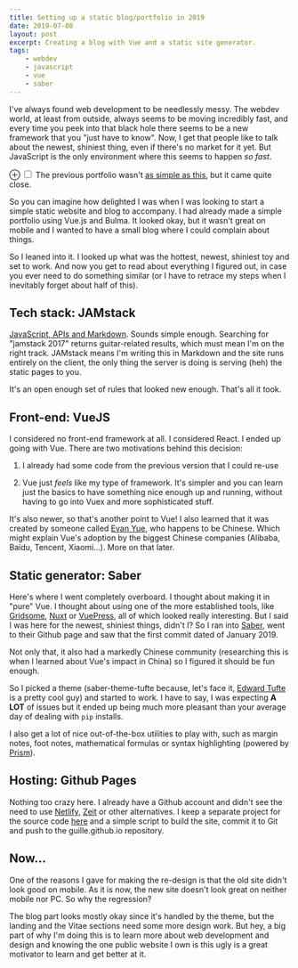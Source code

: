 ```yaml
---
title: Setting up a static blog/portfolio in 2019
date: 2019-07-08
layout: post
excerpt: Creating a blog with Vue and a static site generator.
tags:
    - webdev
    - javascript
    - vue
    - saber
---
```


I've always found web development to be needlessly messy. The webdev world, at least from outside, always seems to be moving incredibly fast, and every time you peek into that black hole there seems to be a new framework that you "just have to know". Now, I get that people like to talk about the newest, shiniest thing, even if there's no market for it yet. But JavaScript is the only environment where this seems to happen *so fast*.

<label for="mn-pfolio" class="margin-toggle">&#8853;</label>
<input type="checkbox" id="mn-pfolio" class="margin-toggle"/>
<span class="marginnote">
  The previous portfolio wasn't [as simple as this](https://jgthms.com/web-design-in-4-minutes/), but it came quite close.
</span>

So you can imagine how delighted I was when I was looking to start a simple static website and blog to accompany. I had already made a simple portfolio using Vue.js and Bulma. It looked okay, but it wasn't great on mobile and I wanted to have a small blog where I could complain about things.

So I leaned into it. I looked up what was the hottest, newest, shiniest toy and set to work. And now you get to read about everything I figured out, in case you ever need to do something similar (or I have to retrace my steps when I inevitably forget about half of this).


## Tech stack: JAMstack

[JavaScript, APIs and Markdown](https://jamstack.org/). Sounds simple enough. Searching for "jamstack 2017" returns guitar-related results, which must mean I'm on the right track. JAMstack means I'm writing this in Markdown and the site runs entirely on the client, the only thing the server is doing is serving (heh) the static pages to you.

It's an open enough set of rules that looked new enough. That's all it took.

## Front-end: VueJS

I considered no front-end framework at all. I considered React. I ended up going with Vue. There are two motivations behind this decision:

1. I already had some code from the previous version that I could re-use

2. Vue just *feels* like my type of framework. It's simpler and you can learn just the basics to have something nice enough up and running, without having to go into Vuex and more sophisticated stuff.

It's also newer, so that's another point to Vue! I also learned that it was created by someone called [Evan Yue](https://evanyou.me/), who happens to be Chinese. Which might explain Vue's adoption by the biggest Chinese companies (Alibaba, Baidu, Tencent, Xiaomi...). More on that later.

## Static generator: Saber

Here's where I went completely overboard. I thought about making it in "pure" Vue. I thought about using one of the more established tools, like [Gridsome](https://gridsome.org/), [Nuxt](https://nuxtjs.org/) or [VuePress](https://vuepress.vuejs.org/), all of which looked really interesting. But I said I was here for the newest, shiniest things, didn't I? So I ran into [Saber](https://saber.land/), went to their Github page and saw that the first commit dated of January 2019.

Not only that, it also had a markedly Chinese community (researching this is when I learned about Vue's impact in China) so I figured it should be fun enough.

So I picked a theme (saber-theme-tufte because, let's face it, [Edward Tufte](https://en.wikipedia.org/wiki/Edward_Tufte) is a pretty cool guy) and started to work. I have to say, I was expecting **A LOT** of issues but it ended up being much more pleasant than your average day of dealing with `pip` installs.

I also get a lot of nice out-of-the-box utilities to play with, such as margin notes, foot notes, mathematical formulas or syntax highlighting (powered by [Prism](https://prismjs.com/)).


## Hosting: Github Pages

Nothing too crazy here. I already have a Github account and didn't see the need to use [Netlify](https://www.netlify.com/), [Zeit](https://zeit.co/) or other alternatives. I keep a separate project for the source code [here](https://github.com/guille/webpage-dev) and a simple script to build the site, commit it to Git and push to the guille.github.io repository.


## Now...

One of the reasons I gave for making the re-design is that the old site didn't look good on mobile. As it is now, the new site doesn't look great on neither mobile nor PC. So why the regression?

The blog part looks mostly okay since it's handled by the theme, but the landing and the Vitae sections need some more design work. But hey, a big part of why I'm doing this is to learn more about web development and design and knowing the one public website I own is this ugly is a great motivator to learn and get better at it.
